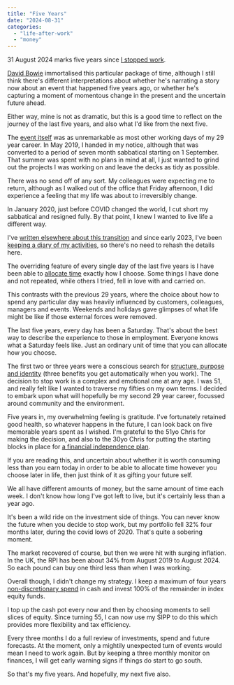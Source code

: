 ```yaml
---
title: "Five Years"
date: "2024-08-31"
categories: 
  - "life-after-work"
  - "money"
---
```


31 August 2024 marks five years since [I stopped work](https://thoughts.uncountable.uk/stopping-work/).

[David Bowie](https://www.youtube.com/watch?v=8gPSGrpIlkc) immortalised this particular package of time, although I still think there's different interpretations about whether he's narrating a story now about an event that happened five years ago, or whether he's capturing a moment of momentous change in the present and the uncertain future ahead.

Either way, mine is not as dramatic, but this is a good time to reflect on the journey of the last five years, and also what I'd like from the next five.

The [event itself](https://diary.uncountable.uk/2019/08/last-day-of-work/) was as unremarkable as most other working days of my 29 year career. In May 2019, I handed in my notice, although that was converted to a period of seven month sabbatical starting on 1 September. That summer was spent with no plans in mind at all, I just wanted to grind out the projects I was working on and leave the decks as tidy as possible.

There was no send off of any sort. My colleagues were expecting me to return, although as I walked out of the office that Friday afternoon, I did experience a feeling that my life was about to irreversibly change.

In January 2020, just before COVID changed the world, I cut short my sabbatical and resigned fully. By that point, I knew I wanted to live life a different way.

I've [written elsewhere about this transition](https://thoughts.uncountable.uk/thoughts-on/life-after-work/) and since early 2023, I've been [keeping a diary of my activities](https://diary.uncountable.uk), so there's no need to rehash the details here.

The overriding feature of every single day of the last five years is I have been able to [allocate time](https://thoughts.uncountable.uk/allocating-time/) exactly how I choose. Some things I have done and not repeated, while others I tried, fell in love with and carried on.

This contrasts with the previous 29 years, where the choice about how to spend any particular day was heavily influenced by customers, colleagues, managers and events. Weekends and holidays gave glimpses of what life might be like if those external forces were removed.

The last five years, every day has been a Saturday. That's about the best way to describe the experience to those in employment. Everyone knows what a Saturday feels like. Just an ordinary unit of time that you can allocate how you choose.

The first two or three years were a conscious search for [structure, purpose and identity](https://thoughts.uncountable.uk/replacing-work-benefits/) (three benefits you get automatically when you work). The decision to stop work is a complex and emotional one at any age. I was 51, and really felt like I wanted to traverse my fifties on my own terms. I decided to embark upon what will hopefully be my second 29 year career, focussed around community and the environment.

Five years in, my overwhelming feeling is gratitude. I've fortunately retained good health, so whatever happens in the future, I can look back on five memorable years spent as I wished. I'm grateful to the 51yo Chris for making the decision, and also to the 30yo Chris for putting the starting blocks in place for [a financial independence plan](https://thoughts.uncountable.uk/a-60-year-strategy/).

If you are reading this, and uncertain about whether it is worth consuming less than you earn today in order to be able to allocate time however you choose later in life, then just think of it as gifting your future self.

We all have different amounts of money, but the same amount of time each week. I don't know how long I've got left to live, but it's certainly less than a year ago.

It's been a wild ride on the investment side of things. You can never know the future when you decide to stop work, but my portfolio fell 32% four months later, during the covid lows of 2020. That's quite a sobering moment.

The market recovered of course, but then we were hit with surging inflation. In the UK, the RPI has been about 34% from August 2019 to August 2024. So each pound can buy one third less than when I was working.

Overall though, I didn't change my strategy. I keep a maximum of four years [non-discretionary spend](https://thoughts.uncountable.uk/discretionary-vs-non-discretionary-spend/) in cash and invest 100% of the remainder in index equity funds.

I top up the cash pot every now and then by choosing moments to sell slices of equity. Since turning 55, I can now use my SIPP to do this which provides more flexibility and tax efficiency.

Every three months I do a full review of investments, spend and future forecasts. At the moment, only a mightily unexpected turn of events would mean I need to work again. But by keeping a three monthly monitor on finances, I will get early warning signs if things do start to go south.

So that's my five years. And hopefully, my next five also.
